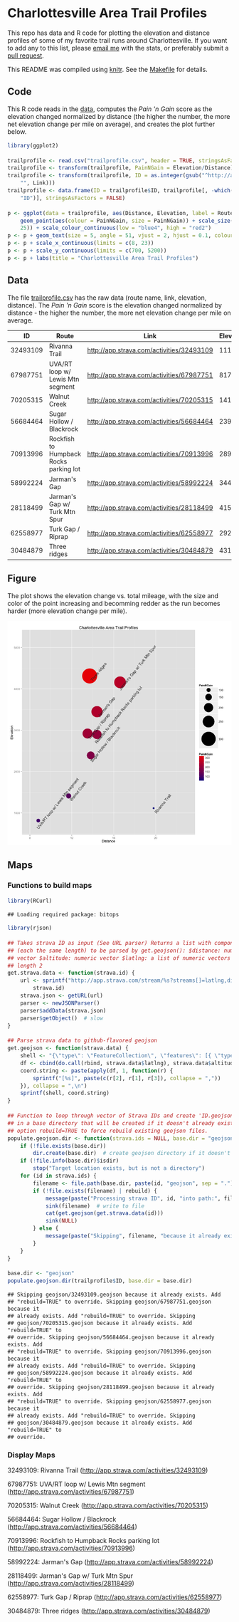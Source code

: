 # Charlottesville Area Trail Profiles

This repo has data and R code for plotting the elevation and distance profiles of some of my favorite trail runs around Charlottesville. If you want to add any to this list, please [email me](http://stephenturner.us/email.html) with the stats, or preferably submit a [pull request](https://help.github.com/articles/using-pull-requests).

This README was compiled using [knitr](http://yihui.name/knitr/). See the [Makefile](Makefile) for details.

## Code

This R code reads in the [data](./trailprofile.csv), computes the *Pain 'n Gain* score as the elevation changed normalized by distance (the higher the number, the more net elevation change per mile on average), and creates the plot further below.


```r
library(ggplot2)

trailprofile <- read.csv("trailprofile.csv", header = TRUE, stringsAsFactors = FALSE)
trailprofile <- transform(trailprofile, PainNGain = Elevation/Distance)
trailprofile <- transform(trailprofile, ID = as.integer(gsub("^http://app.strava.com/activities/", 
    "", Link)))
trailprofile <- data.frame(ID = trailprofile$ID, trailprofile[, -which(names(trailprofile) == 
    "ID")], stringsAsFactors = FALSE)

p <- ggplot(data = trailprofile, aes(Distance, Elevation, label = Route)) + 
    geom_point(aes(colour = PainNGain, size = PainNGain)) + scale_size(range = c(3, 
    25)) + scale_colour_continuous(low = "blue4", high = "red2")
p <- p + geom_text(size = 5, angle = 51, vjust = 2, hjust = 0.1, colour = "gray20")
p <- p + scale_x_continuous(limits = c(8, 23))
p <- p + scale_y_continuous(limits = c(700, 5200))
p <- p + labs(title = "Charlottesville Area Trail Profiles")
```





## Data

The file [trailprofile.csv](./trailprofile.csv) has the raw data (route name, link, elevation, distance). The *Pain 'n Gain* score is the elevation changed normalized by distance - the higher the number, the more net elevation change per mile on average.

ID | Route | Link | Elevation | Distance | PainNGain
--- | --- | --- | --- | --- | ---
32493109 | Rivanna Trail | http://app.strava.com/activities/32493109 | 1116 | 19.8 |  56.36
67987751 | UVA/RT loop w/ Lewis Mtn segment | http://app.strava.com/activities/67987751 |  817 |  8.8 |  92.84
70205315 | Walnut Creek | http://app.strava.com/activities/70205315 | 1412 | 11.7 | 120.68
56684464 | Sugar Hollow / Blackrock | http://app.strava.com/activities/56684464 | 2393 | 13.8 | 173.41
70913996 | Rockfish to Humpback Rocks parking lot | http://app.strava.com/activities/70913996 | 2898 | 14.4 | 201.25
58992224 | Jarman's Gap | http://app.strava.com/activities/58992224 | 3449 | 14.4 | 239.51
28118499 | Jarman's Gap w/ Turk Mtn Spur | http://app.strava.com/activities/28118499 | 4159 | 16.6 | 250.54
62558977 | Turk Gap / Riprap | http://app.strava.com/activities/62558977 | 2921 | 13.5 | 216.37
30484879 | Three ridges | http://app.strava.com/activities/30484879 | 4313 | 13.7 | 314.82


## Figure

The plot shows the elevation change vs. total mileage, with the size and color of the point increasing and becomming redder as the run becomes harder (more elevation change per mile).

![plot of chunk scatterplot](figure/scatterplot.png) 


## Maps

### Functions to build maps


```r
library(RCurl)
```

```
## Loading required package: bitops
```

```r
library(rjson)

## Takes strava ID as input (See URL parser) Returns a list with components
## (each the same length) to be parsed by get.geojson(): $distance: numeric
## vector $altitude: numeric vector $latlng: a list of numeric vectors of
## length 2
get.strava.data <- function(strava.id) {
    url <- sprintf("http://app.strava.com/stream/%s?streams[]=latlng,distance,altitude", 
        strava.id)
    strava.json <- getURL(url)
    parser <- newJSONParser()
    parser$addData(strava.json)
    parser$getObject()  # slow
}

## Parse strava data to github-flavored geojson
get.geojson <- function(strava.data) {
    shell <- "{\"type\": \"FeatureCollection\", \"features\": [{ \"type\": \"Feature\", \"geometry\": {\"type\": \"LineString\", \"coordinates\":\n [%s]\n}}]}"
    df <- cbind(do.call(rbind, strava.data$latlng), strava.data$altitude)
    coord.string <- paste(apply(df, 1, function(r) {
        sprintf("[%s]", paste(c(r[2], r[1], r[3]), collapse = ","))
    }), collapse = ",\n")
    sprintf(shell, coord.string)
}

## Function to loop through vector of Strava IDs and create 'ID.geojson' file
## in a base directory that will be created if it doesn't already exist. Add
## option rebuild=TRUE to force rebuild existing geojson files.
populate.geojson.dir <- function(strava.ids = NULL, base.dir = "geojson", rebuild = FALSE) {
    if (!file.exists(base.dir)) 
        dir.create(base.dir)  # create geojson directory if it doesn't exist
    if (!file.info(base.dir)$isdir) 
        stop("Target location exists, but is not a directory")
    for (id in strava.ids) {
        filename <- file.path(base.dir, paste(id, "geojson", sep = "."))
        if (!file.exists(filename) | rebuild) {
            message(paste("Processing strava ID", id, "into path:", filename))
            sink(filename)  # write to file
            cat(get.geojson(get.strava.data(id)))
            sink(NULL)
        } else {
            message(paste("Skipping", filename, "because it already exists. Add \"rebuild=TRUE\" to override."))
        }
    }
}

base.dir <- "geojson"
populate.geojson.dir(trailprofile$ID, base.dir = base.dir)
```

```
## Skipping geojson/32493109.geojson because it already exists. Add
## "rebuild=TRUE" to override. Skipping geojson/67987751.geojson because it
## already exists. Add "rebuild=TRUE" to override. Skipping
## geojson/70205315.geojson because it already exists. Add "rebuild=TRUE" to
## override. Skipping geojson/56684464.geojson because it already exists. Add
## "rebuild=TRUE" to override. Skipping geojson/70913996.geojson because it
## already exists. Add "rebuild=TRUE" to override. Skipping
## geojson/58992224.geojson because it already exists. Add "rebuild=TRUE" to
## override. Skipping geojson/28118499.geojson because it already exists. Add
## "rebuild=TRUE" to override. Skipping geojson/62558977.geojson because it
## already exists. Add "rebuild=TRUE" to override. Skipping
## geojson/30484879.geojson because it already exists. Add "rebuild=TRUE" to
## override.
```


### Display Maps

32493109: Rivanna Trail (http://app.strava.com/activities/32493109)

<script src="https://embed.github.com/view/geojson/stephenturner/trailprofile/jsonrmd/geojson/32493109.geojson"></script>

67987751: UVA/RT loop w/ Lewis Mtn segment (http://app.strava.com/activities/67987751)

<script src="https://embed.github.com/view/geojson/stephenturner/trailprofile/jsonrmd/geojson/67987751.geojson"></script>

70205315: Walnut Creek (http://app.strava.com/activities/70205315)

<script src="https://embed.github.com/view/geojson/stephenturner/trailprofile/jsonrmd/geojson/70205315.geojson"></script>

56684464: Sugar Hollow / Blackrock (http://app.strava.com/activities/56684464)

<script src="https://embed.github.com/view/geojson/stephenturner/trailprofile/jsonrmd/geojson/56684464.geojson"></script>

70913996: Rockfish to Humpback Rocks parking lot (http://app.strava.com/activities/70913996)

<script src="https://embed.github.com/view/geojson/stephenturner/trailprofile/jsonrmd/geojson/70913996.geojson"></script>

58992224: Jarman's Gap (http://app.strava.com/activities/58992224)

<script src="https://embed.github.com/view/geojson/stephenturner/trailprofile/jsonrmd/geojson/58992224.geojson"></script>

28118499: Jarman's Gap w/ Turk Mtn Spur (http://app.strava.com/activities/28118499)

<script src="https://embed.github.com/view/geojson/stephenturner/trailprofile/jsonrmd/geojson/28118499.geojson"></script>

62558977: Turk Gap / Riprap (http://app.strava.com/activities/62558977)

<script src="https://embed.github.com/view/geojson/stephenturner/trailprofile/jsonrmd/geojson/62558977.geojson"></script>

30484879: Three ridges (http://app.strava.com/activities/30484879)

<script src="https://embed.github.com/view/geojson/stephenturner/trailprofile/jsonrmd/geojson/30484879.geojson"></script>

